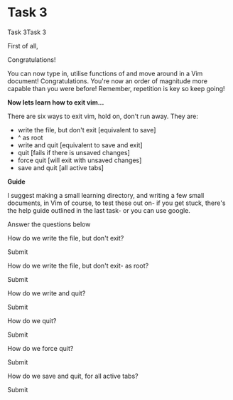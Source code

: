 # Task 3

Task 3Task 3

First of all,

Congratulations!

You can now type in, utilise functions of and move around in a Vim document! Congratulations. You're now an order of magnitude more capable than you were before! Remember, repetition is key so keep going!

**Now lets learn how to exit vim...**

There are six ways to exit vim, hold on, don't run away. They are:

- write the file, but don't exit [equivalent to save]
- ^ as root
- write and quit [equivalent to save and exit]
- quit [fails if there is unsaved changes]
- force quit [will exit with unsaved changes]
- save and quit [all active tabs]

**Guide**

I suggest making a small learning directory, and writing a few small documents, in Vim of course, to test these out on- if you get stuck, there's the help guide outlined in the last task- or you can use google.

Answer the questions below

How do we write the file, but don't exit?

Submit

How do we write the file, but don't exit- as root?

Submit

How do we write and quit?

Submit

How do we quit?

Submit

How do we force quit?

Submit

How do we save and quit, for all active tabs?

Submit